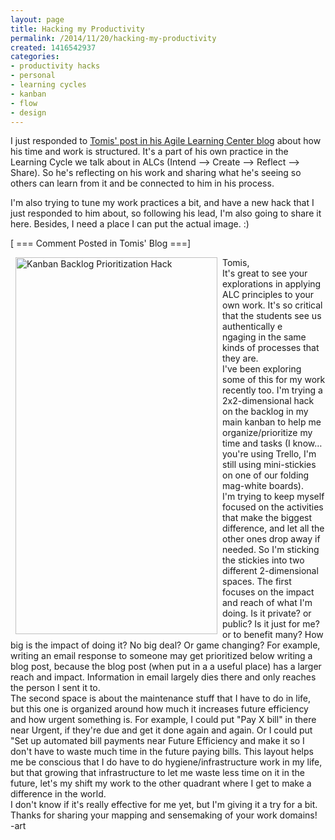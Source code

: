 ```yaml
---
layout: page
title: Hacking my Productivity
permalink: /2014/11/20/hacking-my-productivity
created: 1416542937
categories:
- productivity hacks
- personal
- learning cycles
- kanban
- flow
- design
---
```


I just responded to <a href="http://tomis.agilelearningcenters.org/2014/11/09/what-i-do/" target="_blank">Tomis' post in his Agile Learning Center blog</a> about how his time and work is structured. It's a part of his own practice in the Learning Cycle we talk about in ALCs (Intend --&gt; Create --&gt; Reflect --&gt; Share).  So he's reflecting on his work and sharing what he's seeing so others can learn from it and be connected to him in his process.

I'm also trying to tune my work practices a bit, and have a new hack that I just responded to him about, so following his lead, I'm also going to share it here.  Besides, I need a place I can put the actual image. :)

[ === Comment Posted in Tomis' Blog ===]

<img alt="Kanban Backlog Prioritization Hack" src="{{ site.urlimg }}backlog_dimensions.png?1416542005" style="width: 323px; height: 603px; margin-left: 8px; margin-right: 8px; float: left;">
<div>Tomis, </div><div> </div><div>It's great to see your explorations in applying ALC principles to your own work. It's so critical that the students see us authentically e</div><div>ngaging in the same kinds of processes that they are.</div><div> </div><div>I've been exploring some of this for my work recently too.  I'm trying a 2x2-dimensional hack on the backlog in my main kanban to help me organize/prioritize my time and tasks (I know… you're using Trello, I'm still using mini-stickies on one of our folding mag-white boards).</div>
<!--break-->
<div> </div><div>I'm trying to keep myself focused on the activities that make the biggest difference, and let all the other ones drop away if needed. So I'm sticking the stickies into two different 2-dimensional spaces. The first focuses on the impact and reach of what I'm doing. Is it private? or public? Is it just for me? or to benefit many? How big is the impact of doing it? No big deal? Or game changing?  For example, writing an email response to someone may get prioritized below writing a blog post, because the blog post (when put in a a useful place) has a larger reach and impact. Information in email largely dies there and only reaches the person I sent it to.</div><div> </div><div>The second space is about the maintenance stuff that I have to do in life, but this one is organized around how much it increases future efficiency and how urgent something is. For example, I could put "Pay X bill" in there near Urgent, if they're due and get it done again and again. Or I could put "Set up automated bill payments near Future Efficiency and make it so I don't have to waste much time in the future paying bills. This layout helps me be conscious that I do have to do hygiene/infrastructure work in my life, but that growing that infrastructure to let me waste less time on it in the future, let's my shift my work to the other quadrant where I get to make a difference in the world.</div><div> </div><div>I don't know if it's really effective for me yet, but I'm giving it a try for a bit.</div><div> </div><div>Thanks for sharing your mapping and sensemaking of your work domains!</div><div> </div><div>-art</div><div> </div>

